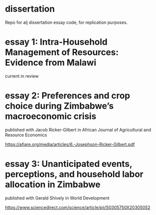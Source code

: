 # dissertation
Repo for alj dissertation essay code, for replication purposes. 

# essay 1: Intra-Household Management of Resources: Evidence from Malawi
current in review 

# essay 2: Preferences and crop choice during Zimbabwe’s macroeconomic crisis
published with Jacob Ricker-Gilbert in African Journal of Agricultural and Resource Economics

https://afjare.org/media/articles/6.-Josephson-Ricker-Gilbert.pdf

# essay 3: Unanticipated events, perceptions, and household labor allocation in Zimbabwe
published with Gerald Shively in World Development

https://www.sciencedirect.com/science/article/pii/S0305750X20305052
